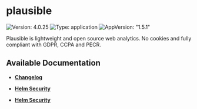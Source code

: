 # plausible

![Version: 4.0.25](https://img.shields.io/badge/Version-4.0.25-informational?style=flat-square) ![Type: application](https://img.shields.io/badge/Type-application-informational?style=flat-square) ![AppVersion: "1.5.1"](https://img.shields.io/badge/AppVersion-"1.5.1"-informational?style=flat-square)

Plausible is lightweight and open source web analytics. No cookies and fully compliant with GDPR, CCPA and PECR.

## Available Documentation

- [**Changelog**](CHANGELOG)

- [**Helm Security**](container-security)

- [**Helm Security**](helm-security)

